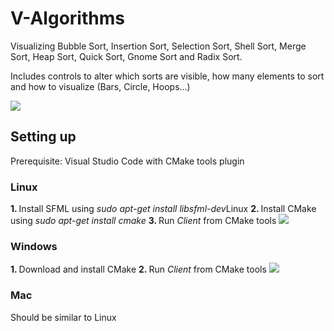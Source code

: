 # V-Algorithms
Visualizing Bubble Sort, Insertion Sort, Selection Sort, Shell Sort, Merge Sort, Heap Sort, Quick Sort, Gnome Sort and Radix Sort.

Includes controls to alter which sorts are visible, how many elements to sort and how to visualize (Bars, Circle, Hoops...)

<img src="https://github.com/viesa/V-Algorithms/blob/master/image.png">

## Setting up
Prerequisite: Visual Studio Code with CMake tools plugin

### Linux
<b> 1. </b> Install SFML using <i>sudo apt-get install libsfml-dev</i>Linux
<b> 2. </b> Install CMake using <i>sudo apt-get install cmake</i>
<b> 3. </b> Run <i>Client</i> from CMake tools
<img src="https://github.com/viesa/V-Algorithms/blob/master/startProject.png">

### Windows
<b> 1. </b> Download and install CMake
<b> 2. </b> Run <i>Client</i> from CMake tools
<img src="https://github.com/viesa/V-Algorithms/blob/master/startProject.png">

### Mac
Should be similar to Linux
